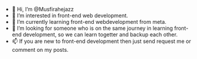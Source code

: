 - 👋 Hi, I’m @Musfirahejazz
- 👀 I’m interested in front-end web development.
- 🌱 I’m currently learning front-end webdevelopment from meta.
- 💞️ I’m looking for someone who is on the same journey in learning front-end development, so we can learn togetter and backup each other.
- 📫 If you are new to front-end development then just send request me or comment on my posts.

<!---
Musfirahejazz/Musfirahejazz is a ✨ special ✨ repository because its `README.md` (this file) appears on your GitHub profile.
You can click the Preview link to take a look at your changes.
--->
